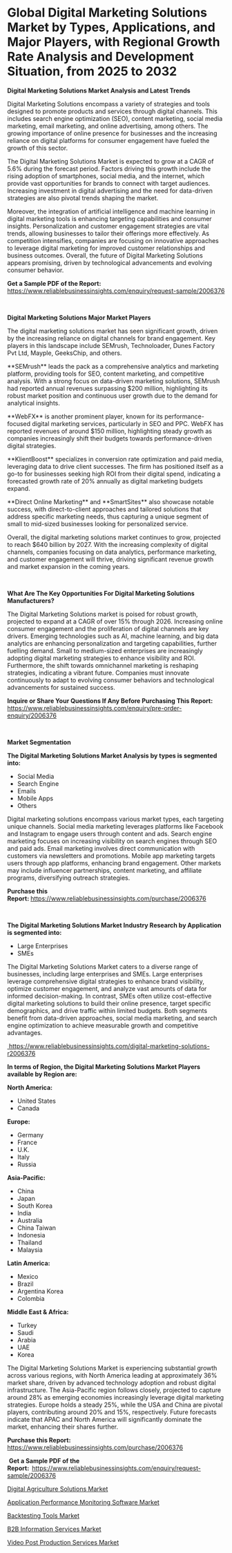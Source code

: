 <p><h1>Global Digital Marketing Solutions Market by Types, Applications, and Major Players, with Regional Growth Rate Analysis and Development Situation, from 2025 to 2032</h1></p><p><strong>Digital Marketing Solutions Market Analysis and Latest Trends</strong></p>
<p><p>Digital Marketing Solutions encompass a variety of strategies and tools designed to promote products and services through digital channels. This includes search engine optimization (SEO), content marketing, social media marketing, email marketing, and online advertising, among others. The growing importance of online presence for businesses and the increasing reliance on digital platforms for consumer engagement have fueled the growth of this sector.</p><p>The Digital Marketing Solutions Market is expected to grow at a CAGR of 5.6% during the forecast period. Factors driving this growth include the rising adoption of smartphones, social media, and the internet, which provide vast opportunities for brands to connect with target audiences. Increasing investment in digital advertising and the need for data-driven strategies are also pivotal trends shaping the market.</p><p>Moreover, the integration of artificial intelligence and machine learning in digital marketing tools is enhancing targeting capabilities and consumer insights. Personalization and customer engagement strategies are vital trends, allowing businesses to tailor their offerings more effectively. As competition intensifies, companies are focusing on innovative approaches to leverage digital marketing for improved customer relationships and business outcomes. Overall, the future of Digital Marketing Solutions appears promising, driven by technological advancements and evolving consumer behavior.</p></p>
<p><strong>Get a Sample PDF of the Report:&nbsp;</strong> <a href="https://www.reliablebusinessinsights.com/enquiry/request-sample/2006376?utm_campaign=1106&utm_medium=2&utm_source=Github&utm_content=ia&utm_term=10032025&utm_id=digital-marketing-solutions">https://www.reliablebusinessinsights.com/enquiry/request-sample/2006376</a></p>
<p>&nbsp;</p>
<p><strong>Digital Marketing Solutions Major Market Players</strong></p>
<p><p>The digital marketing solutions market has seen significant growth, driven by the increasing reliance on digital channels for brand engagement. Key players in this landscape include SEMrush, Technoloader, Dunes Factory Pvt Ltd, Mayple, GeeksChip, and others.</p><p>**SEMrush** leads the pack as a comprehensive analytics and marketing platform, providing tools for SEO, content marketing, and competitive analysis. With a strong focus on data-driven marketing solutions, SEMrush had reported annual revenues surpassing $200 million, highlighting its robust market position and continuous user growth due to the demand for analytical insights.</p><p>**WebFX** is another prominent player, known for its performance-focused digital marketing services, particularly in SEO and PPC. WebFX has reported revenues of around $150 million, highlighting steady growth as companies increasingly shift their budgets towards performance-driven digital strategies.</p><p>**KlientBoost** specializes in conversion rate optimization and paid media, leveraging data to drive client successes. The firm has positioned itself as a go-to for businesses seeking high ROI from their digital spend, indicating a forecasted growth rate of 20% annually as digital marketing budgets expand.</p><p>**Direct Online Marketing** and **SmartSites** also showcase notable success, with direct-to-client approaches and tailored solutions that address specific marketing needs, thus capturing a unique segment of small to mid-sized businesses looking for personalized service.</p><p>Overall, the digital marketing solutions market continues to grow, projected to reach $640 billion by 2027. With the increasing complexity of digital channels, companies focusing on data analytics, performance marketing, and customer engagement will thrive, driving significant revenue growth and market expansion in the coming years.</p></p>
<p>&nbsp;</p>
<p><strong>What Are The Key Opportunities For Digital Marketing Solutions Manufacturers?</strong></p>
<p><p>The Digital Marketing Solutions market is poised for robust growth, projected to expand at a CAGR of over 15% through 2026. Increasing online consumer engagement and the proliferation of digital channels are key drivers. Emerging technologies such as AI, machine learning, and big data analytics are enhancing personalization and targeting capabilities, further fuelling demand. Small to medium-sized enterprises are increasingly adopting digital marketing strategies to enhance visibility and ROI. Furthermore, the shift towards omnichannel marketing is reshaping strategies, indicating a vibrant future. Companies must innovate continuously to adapt to evolving consumer behaviors and technological advancements for sustained success.</p></p>
<p><strong>Inquire or Share Your Questions If Any Before Purchasing This Report:</strong> <a href="https://www.reliablebusinessinsights.com/enquiry/pre-order-enquiry/2006376?utm_campaign=1106&utm_medium=2&utm_source=Github&utm_content=ia&utm_term=10032025&utm_id=digital-marketing-solutions">https://www.reliablebusinessinsights.com/enquiry/pre-order-enquiry/2006376</a></p>
<p>&nbsp;</p>
<p><strong>Market Segmentation</strong></p>
<p><strong>The Digital Marketing Solutions Market Analysis by types is segmented into:</strong></p>
<p><ul><li>Social Media</li><li>Search Engine</li><li>Emails</li><li>Mobile Apps</li><li>Others</li></ul></p>
<p><p>Digital marketing solutions encompass various market types, each targeting unique channels. Social media marketing leverages platforms like Facebook and Instagram to engage users through content and ads. Search engine marketing focuses on increasing visibility on search engines through SEO and paid ads. Email marketing involves direct communication with customers via newsletters and promotions. Mobile app marketing targets users through app platforms, enhancing brand engagement. Other markets may include influencer partnerships, content marketing, and affiliate programs, diversifying outreach strategies.</p></p>
<p><strong>Purchase this Report:&nbsp;</strong><a href="https://www.reliablebusinessinsights.com/purchase/2006376?utm_campaign=1106&utm_medium=2&utm_source=Github&utm_content=ia&utm_term=10032025&utm_id=digital-marketing-solutions">https://www.reliablebusinessinsights.com/purchase/2006376</a></p>
<p>&nbsp;</p>
<p><strong>The Digital Marketing Solutions Market Industry Research by Application is segmented into:</strong></p>
<p><ul><li>Large Enterprises</li><li>SMEs</li></ul></p>
<p><p>The Digital Marketing Solutions Market caters to a diverse range of businesses, including large enterprises and SMEs. Large enterprises leverage comprehensive digital strategies to enhance brand visibility, optimize customer engagement, and analyze vast amounts of data for informed decision-making. In contrast, SMEs often utilize cost-effective digital marketing solutions to build their online presence, target specific demographics, and drive traffic within limited budgets. Both segments benefit from data-driven approaches, social media marketing, and search engine optimization to achieve measurable growth and competitive advantages.</p></p>
<p><a href="https://www.reliablebusinessinsights.com/digital-marketing-solutions-r2006376?utm_campaign=1106&utm_medium=2&utm_source=Github&utm_content=ia&utm_term=10032025&utm_id=digital-marketing-solutions">&nbsp;https://www.reliablebusinessinsights.com/digital-marketing-solutions-r2006376</a></p>
<p><strong>In terms of Region, the Digital Marketing Solutions Market Players available by Region are:</strong></p>
<p>
    <p> <strong> North America: </strong>
        <ul>
            <li>United States</li>
            <li>Canada</li>
        </ul>
        </p> 
    <p> <strong> Europe: </strong>
        <ul>
            <li>Germany</li>
            <li>France</li>
            <li>U.K.</li>
            <li>Italy</li>
            <li>Russia</li>
        </ul>
        </p> 
    <p> <strong> Asia-Pacific: </strong>
        <ul>
            <li>China</li>
            <li>Japan</li>
            <li>South Korea</li>
            <li>India</li>
            <li>Australia</li>
            <li>China Taiwan</li>
            <li>Indonesia</li>
            <li>Thailand</li>
            <li>Malaysia</li>
        </ul>
        </p> 
    <p> <strong> Latin America: </strong>
        <ul>
            <li>Mexico</li>
            <li>Brazil</li>
            <li>Argentina Korea</li>
            <li>Colombia</li>
        </ul>
        </p> 
    <p> <strong> Middle East & Africa: </strong>
        <ul>
            <li>Turkey</li>
            <li>Saudi</li>
            <li>Arabia</li>
            <li>UAE</li>
            <li>Korea</li>
        </ul>
    </p>
    </p>
<p><p>The Digital Marketing Solutions Market is experiencing substantial growth across various regions, with North America leading at approximately 36% market share, driven by advanced technology adoption and robust digital infrastructure. The Asia-Pacific region follows closely, projected to capture around 28% as emerging economies increasingly leverage digital marketing strategies. Europe holds a steady 25%, while the USA and China are pivotal players, contributing around 20% and 15%, respectively. Future forecasts indicate that APAC and North America will significantly dominate the market, enhancing their shares further.</p></p>
<p><strong>Purchase this Report: </strong><a href="https://www.reliablebusinessinsights.com/purchase/2006376?utm_campaign=1106&utm_medium=2&utm_source=Github&utm_content=ia&utm_term=10032025&utm_id=digital-marketing-solutions">https://www.reliablebusinessinsights.com/purchase/2006376</a></p>
<p>&nbsp;<strong>Get a Sample PDF of the Report:&nbsp;&nbsp;</strong><a href="https://www.reliablebusinessinsights.com/enquiry/request-sample/2006376?utm_campaign=1106&utm_medium=2&utm_source=Github&utm_content=ia&utm_term=10032025&utm_id=digital-marketing-solutions">https://www.reliablebusinessinsights.com/enquiry/request-sample/2006376</a></p>
<p><strong></strong></p>
<p><p><a href="https://github.com/abdhsheila7/Market-Research-Report-List-1/blob/main/digital-agriculture-solutions-market.md?utm_campaign=1106&utm_medium=2&utm_source=Github&utm_content=ia&utm_term=10032025&utm_id=digital-marketing-solutions">Digital Agriculture Solutions Market</a></p><p><a href="https://github.com/rjaibiagha/Market-Research-Report-List-1/blob/main/application-performance-monitoring-software-market.md?utm_campaign=1106&utm_medium=2&utm_source=Github&utm_content=ia&utm_term=10032025&utm_id=digital-marketing-solutions">Application Performance Monitoring Software Market</a></p><p><a href="https://github.com/brinnoifon/Market-Research-Report-List-1/blob/main/backtesting-tools-market.md?utm_campaign=1106&utm_medium=2&utm_source=Github&utm_content=ia&utm_term=10032025&utm_id=digital-marketing-solutions">Backtesting Tools Market</a></p><p><a href="https://github.com/godekkutero4/Market-Research-Report-List-1/blob/main/b2b-information-services-market.md?utm_campaign=1106&utm_medium=2&utm_source=Github&utm_content=ia&utm_term=10032025&utm_id=digital-marketing-solutions">B2B Information Services Market</a></p><p><a href="https://github.com/rumaskdallys2/Market-Research-Report-List-1/blob/main/video-post-production-services-market.md?utm_campaign=1106&utm_medium=2&utm_source=Github&utm_content=ia&utm_term=10032025&utm_id=digital-marketing-solutions">Video Post Production Services Market</a></p></p>